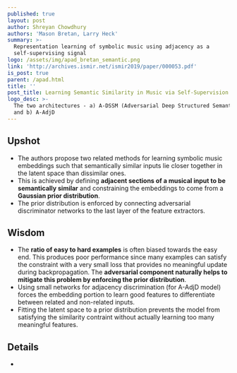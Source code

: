 ```yaml
---
published: true
layout: post
author: Shreyan Chowdhury
authors: 'Mason Bretan, Larry Heck'
summary: >-
  Representation learning of symbolic music using adjacency as a
  self-supervising signal
logo: /assets/img/apad_bretan_semantic.png
link: 'http://archives.ismir.net/ismir2019/paper/000053.pdf'
is_post: true
parent: /apad.html
title: ''
post_title: Learning Semantic Similarity in Music via Self-Supervision
logo_desc: >-
  The two architectures - a) A-DSSM (Adversarial Deep Structured Semantic Model)
  and b) A-AdjD
---
```

## Upshot
- The authors propose two related methods for learning symbolic music embeddings such that semantically similar inputs lie closer together in the latent space than dissimilar ones.
- This is achieved by defining **adjacent sections of a musical input to be semantically similar** and constraining the embeddings to come from a **Gaussian prior distribution**.
- The prior distribution is enforced by connecting adversarial discriminator networks to the last layer of the feature extractors. 

## Wisdom
- The **ratio of easy to hard examples** is often biased towards the easy end. This produces poor performance since many examples can satisfy the constraint with a very small loss that provides no meaningful update during backpropagation. The **adversarial component naturally helps to mitigate this problem by enforcing the prior distribution**.
- Using small networks for adjacency discrimination (for A-AdjD model) forces the embedding portion to learn good features to differentiate between related and non-related inputs.
- Fitting the latent space to a prior distribution prevents the model from satisfying the similarity contraint without actually learning too many meaningful features.

## Details
-
